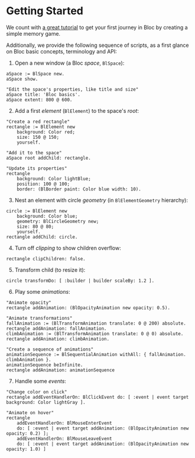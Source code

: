 # Getting Started

We count with [a great tutorial](https://github.com/SquareBracketAssociates/Booklet-ASimpleMemoryGame) to get your first journey in Bloc by creating a simple memory game.

Additionally, we provide the following sequence of scripts, as a first glance on Bloc basic concepts, terminology and API:

1. Open a new window (a Bloc _space_, `BlSpace`):
```smalltalk
aSpace := BlSpace new.
aSpace show.

"Edit the space's properties, like title and size"
aSpace title: 'Bloc basics'.
aSpace extent: 800 @ 600.
```

2. Add a first _element_ (`BlElement`) to the space's _root_:
```smalltalk
"Create a red rectangle"
rectangle := BlElement new 
	background: Color red; 
	size: 150 @ 150;
	yourself.
	
"Add it to the space"
aSpace root addChild: rectangle.

"Update its properties"
rectangle 
	background: Color lightBlue;
	position: 100 @ 100;
	border: (BlBorder paint: Color blue width: 10).
```

3. Nest an element with circle _geometry_ (in `BlElementGeometry` hierarchy):
```smalltalk
circle := BlElement new
	background: Color blue;
	geometry: BlCircleGeometry new;
	size: 80 @ 80;
	yourself.
rectangle addChild: circle.
```

4. Turn off _clipping_ to show children overflow:
```smalltalk
rectangle clipChildren: false.
```

5. Transform child (to resize it):
```smalltalk
circle transformDo: [ :builder | builder scaleBy: 1.2 ].
```

6. Play some _animations_:
```smalltalk
"Animate opacity"
rectangle addAnimation: (BlOpacityAnimation new opacity: 0.5).

"Animate transformations"
fallAnimation := (BlTransformAnimation translate: 0 @ 200) absolute.
rectangle addAnimation: fallAnimation.
climbAnimation := (BlTransformAnimation translate: 0 @ 0) absolute.
rectangle addAnimation: climbAnimation.

"Create a sequence of animations"
animationSequence := BlSequentialAnimation withAll: { fallAnimation. climbAnimation }.
animationSequence beInfinite.
rectangle addAnimation: animationSequence
```

7. Handle some _events_:
```smalltalk
"Change color on click"
rectangle addEventHandlerOn: BlClickEvent do: [ :event | event target background: Color lightGray ].

"Animate on hover"
rectangle 
	addEventHandlerOn: BlMouseEnterEvent
	do: [ :event | event target addAnimation: (BlOpacityAnimation new opacity: 0.2) ];
	addEventHandlerOn: BlMouseLeaveEvent 
	do: [ :event | event target addAnimation: (BlOpacityAnimation new opacity: 1.0) ] 
```
